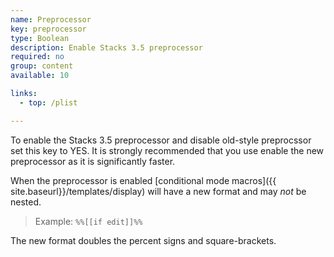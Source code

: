 ```yaml
---
name: Preprocessor
key: preprocessor
type: Boolean
description: Enable Stacks 3.5 preprocessor
required: no
group: content
available: 10

links:
  - top: /plist

---
```



To enable the Stacks 3.5 preprocessor and disable old-style preprocssor set this key to YES.  It is strongly recommended that you use enable the new preprocessor as it is significantly faster.


When the preprocessor is enabled [conditional mode macros]({{ site.baseurl}}/templates/display) will have a new format and may *not* be nested.

> Example:  `%%[[if edit]]%%`

The new format doubles the percent signs and square-brackets.
